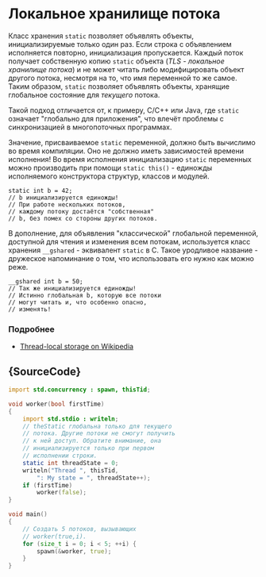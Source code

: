 # Локальное хранилище потока

Класс хранения `static` позволяет объявлять объекты,
инициализируемые только один раз. Если строка с
объявлением исполняется повторно, инициализация
пропускается.
Каждый поток получает собственную копию
`static` объекта (*TLS - локальное хранилище потока*)
и не может читать либо модифицировать объект другого
потока, несмотря на то, что имя переменной то же
самое. Таким образом, `static` позволяет
объявлять объекты, хранящие глобальное состояние
для *текущего* потока.

Такой подход отличается от, к примеру, C/C++ или Java,
где `static` означает "глобально для приложения",
что влечёт проблемы с синхронизацией в многопоточных
программах.

Значение, присваиваемое `static` переменной,
должно быть вычислимо во время компиляции. Оно не должно
иметь зависимостей времени исполнения! Во время исполнения
инициализацию `static` переменных можно производить
при помощи `static this()` - единожды исполняемого
конструктора структур, классов и модулей.

    static int b = 42;
    // b инициализируется единожды!
    // При работе нескольких потоков,
    // каждому потоку достаётся "собственная"
    // b, без помех со стороны других потоков.

В дополнение, для объявления "классической" глобальной
переменной, доступной для чтения и изменения всем
потокам, используется класс хранения `__gshared` -
эквивалент `static` в C.
Такое уродливое название - дружеское напоминание о
том, что использовать его нужно как можно реже.

    __gshared int b = 50;
    // Так же инициализируется единожды!
    // Истинно глобальная b, которую все потоки
    // могут читать и, что особенно опасно,
    // изменять!

### Подробнее

- [Thread-local storage on Wikipedia](https://en.wikipedia.org/wiki/Thread-local_storage)

## {SourceCode}

```d
import std.concurrency : spawn, thisTid;

void worker(bool firstTime)
{
    import std.stdio : writeln;
    // theStatic глобальна только для текущего
    // потока. Другие потоки не смогут получить
    // к ней доступ. Обратите внимание, она
    // инициализируется только при первом
    // исполнении строки.
    static int threadState = 0;
    writeln("Thread ", thisTid,
        ": My state = ", threadState++);
    if (firstTime)
        worker(false);
}

void main()
{
    // Создать 5 потоков, вызывающих
    // worker(true,i).
    for (size_t i = 0; i < 5; ++i) {
        spawn(&worker, true);
    }
}
```
